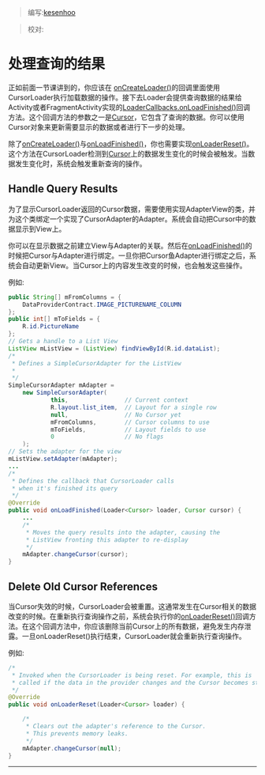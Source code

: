 > 编写:[kesenhoo](https://github.com/kesenhoo)

> 校对:

# 处理查询的结果

正如前面一节课讲到的，你应该在 [onCreateLoader()](1)的回调里面使用CursorLoader执行加载数据的操作。接下去Loader会提供查询数据的结果给Activity或者FragmentActivity实现的[LoaderCallbacks.onLoadFinished()](2)回调方法。这个回调方法的参数之一是[Cursor](4)，它包含了查询的数据。你可以使用Cursor对象来更新需要显示的数据或者进行下一步的处理。

除了[onCreateLoader()](1)与[onLoadFinished()](2)，你也需要实现[onLoaderReset()](3)。这个方法在CursorLoader检测到[Cursor](4)上的数据发生变化的时候会被触发。当数据发生变化时，系统会触发重新查询的操作。

<!-- More -->

## Handle Query Results

为了显示CursorLoader返回的Cursor数据，需要使用实现AdapterView的类，并为这个类绑定一个实现了CursorAdapter的Adapter。系统会自动把Cursor中的数据显示到View上。

你可以在显示数据之前建立View与Adapter的关联。然后在[onLoadFinished()](2)的时候把Cursor与Adapter进行绑定。一旦你把Cursor鱼Adapter进行绑定之后，系统会自动更新View。当Cursor上的内容发生改变的时候，也会触发这些操作。

例如:

```java
public String[] mFromColumns = {
    DataProviderContract.IMAGE_PICTURENAME_COLUMN
};
public int[] mToFields = {
    R.id.PictureName
};
// Gets a handle to a List View
ListView mListView = (ListView) findViewById(R.id.dataList);
/*
 * Defines a SimpleCursorAdapter for the ListView
 *
 */
SimpleCursorAdapter mAdapter =
    new SimpleCursorAdapter(
            this,                // Current context
            R.layout.list_item,  // Layout for a single row
            null,                // No Cursor yet
            mFromColumns,        // Cursor columns to use
            mToFields,           // Layout fields to use
            0                    // No flags
    );
// Sets the adapter for the view
mListView.setAdapter(mAdapter);
...
/*
 * Defines the callback that CursorLoader calls
 * when it's finished its query
 */
@Override
public void onLoadFinished(Loader<Cursor> loader, Cursor cursor) {
    ...
    /*
     * Moves the query results into the adapter, causing the
     * ListView fronting this adapter to re-display
     */
    mAdapter.changeCursor(cursor);
}
```

## Delete Old Cursor References

当Cursor失效的时候，CursorLoader会被重置。这通常发生在Cursor相关的数据改变的时候。在重新执行查询操作之前，系统会执行你的[onLoaderReset()](3)回调方法。在这个回调方法中，你应该删除当前Cursor上的所有数据，避免发生内存泄露。一旦onLoaderReset()执行结束，CursorLoader就会重新执行查询操作。

例如:

```java
/*
 * Invoked when the CursorLoader is being reset. For example, this is
 * called if the data in the provider changes and the Cursor becomes stale.
 */
@Override
public void onLoaderReset(Loader<Cursor> loader) {

    /*
     * Clears out the adapter's reference to the Cursor.
     * This prevents memory leaks.
     */
    mAdapter.changeCursor(null);
}
```

***

[1]: http://example.com/  "onCreateLoader()"
[2]: http://example.com/  "onLoadFinished()"
[3]: http://example.com/  "onLoaderReset()"
[4]: http://example.com/  "Cursor"


